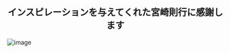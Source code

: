 <h2 align="center">インスピレーションを与えてくれた宮崎則行に感謝します</h2>

![image](https://github.com/Ace-Krypton/KitsuneMarkUI/assets/75210504/6fc1f887-8648-44e1-afff-6ec9fe972a01)
